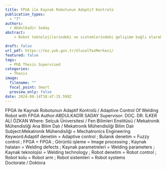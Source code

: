 ```yaml
---
title: FPGA ile Kaynak Robotunun Adaptif Kontrolü
publication_types:
  - "7"
authors:
  - Abdulkadir Saday
abstract:
    > Robot teknolojilerindeki ve sistemlerindeki gelişime bağlı olarak endüstride, insanlar için tehlikeli ve yorucu olan işler için robotlar tercih edilmeye başlanılmıştır. Bunlardan en yaygın olanı, otomotiv, ev gereçleri, savunma sanayi, medikal ve havacılık gibi uygulama alanları olan kaynak robotlarıdır. Kaynak robotları, kaynak uygulamalarını otomatikleştirmekle beraber, üreticiye hız, zaman ve güvenlik kazandırmaktadır. Ağır görev döngülerini, değişmez ve kesintisiz yapıda sürdürebilmektedirler. Ancak kaynak işleminin otomatikleştirilmesi insan kontrolünde olmamasından dolayı, oluşabilecek hatalara karşı denetimsiz bir süreci ortaya çıkarmaktadır. Mevcut kaynak robotları, bir operatör tarafından programlanmakta ve kaynak işlemi operatör tarafından belirlenen parametrelere bağlı olarak yapılmaktadır. Ayrıca kaynak yolunun programlanması esnasındaki ölçümlerde hassasiyetin sürdürülememesi, hataların oluşabilmesine neden olmaktadır. Kaynak esnasında, malzeme çarpılması, ark üflemesi gibi bilinen kaynak sorunlarına karşı kaynak robotu sistemleri tepkisizdir. Parametrelerin sisteme önceden yüklenmesi ve gerçek zamanlı bir denetim yapısının olmaması, kaynak esnasında oluşabilecek hatalara karşı kaynak robotlarını denetimsiz kılmaktadır. Bu durum iş, zaman, üretkenlik ve maddi kayıplara neden olmaktadır. Literatürde kaynak robotlarıyla yapılan kaynak işlemleri sonrasında farklı kalite ölçüm ve değerlendirme sistemleri önerilmiştir. Ancak bu sistemlerde, kaynak kalitesinin ölçümü sağlanmış, hataya karşı bir denetim sistemi geliştirilmemiştir. Bununla birlikte, kaynak yolunun otomatik belirlenmesine ait gerçek zamanlı bir kontrol mekanizmasına ihtiyaç bulunmaktadır. Bu tez çalışmasında, kaynak robotları tarafından yapılan kaynak işlerinde, hataların oluşmadan önce önlenmesini sağlamak, programlama sürecini otomatikleştirmek ve adaptif bir kontrol yapısı sağlamak amacıyla gerçek zamanlı bir sistem önerilmektedir. Önerilen sistemin görüntü işleme ve anlık denetim için gerekli olan hesaplama yükünden dolayı paralel işlem yapabilme ve çoklu görevlere anlık cevap verebilme gibi avantajları nedeniyle Alan Programlanabilir Kapı Dizileri (FPGA) üzerinde uygulanmıştır. Bir kamera ve lazer modül kullanılarak alınan veriler, görüntü işleme teknikleri ile işlenerek kaynak yolunun belirlenmesi sağlanmıştır. Elde edilen veriler adaptif bulanık mantık denetleyiciye giriş bilgileri olarak aktarılmıştır. Geliştirilen denetleyici yapısı ile kaynak robotları için bir adaptif hız kontrol ve kaynak yolu takip sistemi elde edilmiştir. Yapılan deneysel çalışmalarla, geliştirilen sistemin bir prototip üzerinde kaynak yolu geometrisini başarıyla belirleyebildiği ve kaynak yolunu takip edebildiği sonucuna ulaşılmıştır.

draft: false
url_pdf: https://tez.yok.gov.tr/UlusalTezMerkezi/
featured: false
tags:
  - PhD Thesis Supervised
categories:
  - Thesis
image:
  filename: ""
  focal_point: Smart
  preview_only: false
date: 2024-08-14T18:47:15.598Z
---
```

FPGA ile Kaynak Robotunun Adaptif Kontrolü / Adaptive Control Of Welding Robot with FPGA
Author:ABDULKADİR SADAY
Supervisor: DOÇ. DR. İLKER ALİ ÖZKAN
Where: Selçuk Üniversitesi / Fen Bilimleri Enstitüsü / Mekatronik Mühendisliği Ana Bilim Dalı / Mekatronik Mühendisliği Bilim Dalı
Subject:Mekatronik Mühendisliği = Mechatronics Engineering
Keyword:Adaptif denetim = Adaptive control ; Bulanık denetim = Fuzzy control ; FPGA = FPGA ; Görüntü işleme = Image processing ; Kaynak hataları = Welding defects ; Kaynak parametreleri = Welding parameters ; Kaynak teknolojisi = Welding technology ; Robot denetim = Robot control ; Robot kolu = Robot arm ; Robot sistemleri = Robot systems\
Doctorate / Doktora
